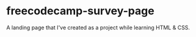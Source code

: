 # freecodecamp-survey-page
A landing page that I've created as a project while learning HTML &amp; CSS.
